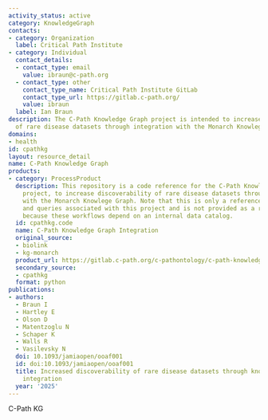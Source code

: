 ```yaml
---
activity_status: active
category: KnowledgeGraph
contacts:
- category: Organization
  label: Critical Path Institute
- category: Individual
  contact_details:
  - contact_type: email
    value: ibraun@c-path.org
  - contact_type: other
    contact_type_name: Critical Path Institute GitLab
    contact_type_url: https://gitlab.c-path.org/
    value: ibraun
  label: Ian Braun
description: The C-Path Knowledge Graph project is intended to increase discoverability
  of rare disease datasets through integration with the Monarch Knowlege Graph.
domains:
- health
id: cpathkg
layout: resource_detail
name: C-Path Knowledge Graph
products:
- category: ProcessProduct
  description: This repository is a code reference for the C-Path Knowledge Graph
    project, to increase discoverability of rare disease datasets through integration
    with the Monarch Knowlege Graph. Note that this is only a reference to scripts
    and queries associated with this project and is not provided as a runnable project
    because these workflows depend on an internal data catalog.
  id: cpathkg.code
  name: C-Path Knowledge Graph Integration
  original_source:
  - biolink
  - kg-monarch
  product_url: https://gitlab.c-path.org/c-pathontology/c-path-knowledge-graph-integration
  secondary_source:
  - cpathkg
  format: python
publications:
- authors:
  - Braun I
  - Hartley E
  - Olson D
  - Matentzoglu N
  - Schaper K
  - Walls R
  - Vasilevsky N
  doi: 10.1093/jamiaopen/ooaf001
  id: doi:10.1093/jamiaopen/ooaf001
  title: Increased discoverability of rare disease datasets through knowledge graph
    integration
  year: '2025'
---
```

C-Path KG